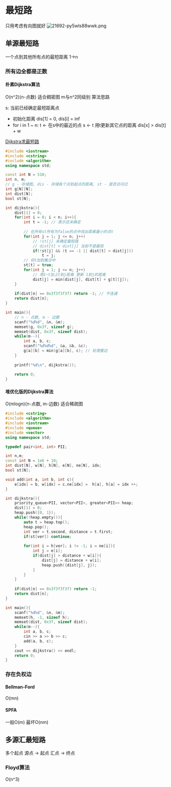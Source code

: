 





# 最短路
只用考虑有向图就好
![21692-py5wls88wwk.png](http://images.zshaopingb.cn/2019/07/164444866.png)
## 单源最短路
一个点到其他所有点的最短距离 1->n
### 所有边全都是正数 
#### 朴素Dijkstra算法
O(n^2)(n-点数)
适合稠密图 m与n^2同级别
算法思路

s: 当前已经确定最短距离点
- 初始化距离 dis[1] = 0, dis[i] = inf
- for i in 1 ~ n: 
    t <- 在s中的最近的点
    s <- t
    用t更新其它点的距离
    dis[x] > dis[t] + w

[Dijkstra求最短路](https://www.acwing.com/problem/content/851/)
``` C++
#include <iostream>
#include <cstring>
#include <algorithm>
using namespace std;

const int N = 510;
int n, m;
// g - 存储图, dis - 存储各个点到起点的距离, st - 是否访问过
int g[N][N];
int dist[N];
bool st[N];

int dijkstra(){
    dist[1] = 0;
    for(int i = 0; i < n; i++){
        int t = -1; // 表示还未确定
        
        // 在所有st所有为false的点中找出距离最小的点t
        for(int j = 1; j <= n; j++)
            // !st[j] 未确定最短路
            // dist[t] > dist[j] 当前不是最短
            if(!st[j] && (t == -1 || dist[t] > dist[j]))
                t = j;
        // 将t加到集合中
        st[t] = true;
        for(int j = 1; j <= n; j++)
            // 用1~t加上t到j距离 更新 1到j的距离
            dist[j] = min(dist[j], dist[t] + g[t][j]);
    }
    
    if(dist[n] == 0x3f3f3f3f) return -1; // 不连通
    return dist[n];
}

int main(){
    // n - 点数, m - 边数
    scanf("%d%d", &n, &m);
    memset(g, 0x3f, sizeof g);
    memset(dist, 0x3f, sizeof dist);
    while(m--){
        int a, b, c;
        scanf("%d%d%d", &a, &b, &c);
        g[a][b] = min(g[a][b], c); // 处理重边
    }
    
    printf("%d\n", dijkstra());
    
    return 0;
}
```
#### 堆优化版的Dijkstra算法
O(mlogn)(n-点数, m-边数)
适合稀疏图
``` C++
#include <cstring>
#include <algorithm>
#include <iostream>
#include <queue>
#include <vector>
using namespace std;

typedef pair<int, int> PII; 

int n,m;
const int N = 1e6 + 10;
int dist[N], w[N], h[N], e[N], ne[N], idx;
bool st[N];

void add(int a, int b, int c){
    e[idx] = b, w[idx] = c,ne[idx] =  h[a], h[a] = idx ++;
}

int dijkstra(){
    priority_queue<PII, vector<PII>, greater<PII>> heap;
    dist[1] = 0;
    heap.push({0, 1});
    while(!heap.empty()){
        auto t = heap.top();
        heap.pop();
        int ver = t.second, distance = t.first;
        if(st[ver]) continue;
        
        for(int i = h[ver]; i != -1; i = ne[i]){
            int j = e[i];
            if(dist[j] > distance + w[i]){
                dist[j] = distance + w[i];
                heap.push({dist[j], j});
            }
        }
    }
    
    if(dist[n] == 0x3f3f3f3f) return -1;
    return dist[n];
}

int main(){
    scanf("%d%d", &n, &m);
    memset(h, -1, sizeof h);
    memset(dist, 0x3f, sizeof dist);
    while(m--){
        int a, b, c;
        cin >> a >> b >> c;
        add(a, b, c);
    }
    cout << dijkstra() << endl;
    return 0;
}
```
### 存在负权边
#### Bellman-Ford
O(mn)
#### SPFA
一般O(m) 最坏O(nm)
## 多源汇最短路
多个起点
源点 -> 起点
汇点 -> 终点
### Floyd算法 
O(n^3)

